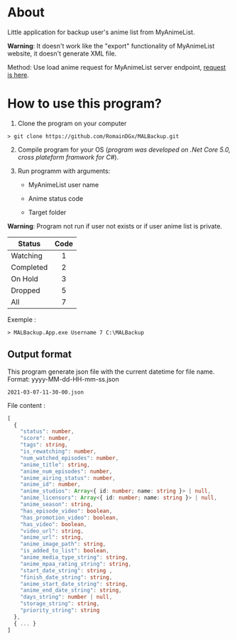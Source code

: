 # About 

Little application for backup user's anime list from MyAnimeList.

**Warning**: It doesn't work like the "export" functionality of MyAnimeList website, it doesn't generate XML file.

Method: Use load anime request for MyAnimeList server endpoint, [request is here](https://github.com/RomainDGx/MALBackup/blob/main/MALBackup.App/Program.cs#L34).

# How to use this program?

1. Clone the program on your computer

```
> git clone https://github.com/RomainDGx/MALBackup.git
```

2. Compile program for your OS (_program was developed on .Net Core 5.0, cross plateform framwork for C#_).

3. Run programm with arguments:
    
    - MyAnimeList user name

    - Anime status code

    - Target folder

**Warning**: Program not run if user not exists or if user anime list is private.

| Status    | Code |
|-----------|:----:|
| Watching  | 1    |
| Completed | 2    |
| On Hold   | 3    |
| Dropped   | 5    |
| All       | 7    |

Exemple :

```
> MALBackup.App.exe Username 7 C:\MALBackup
```

## Output format

This program generate json file with the current datetime for file name. Format: yyyy-MM-dd-HH-mm-ss.json

```
2021-03-07-11-30-00.json
```

File content :
```typescript
[
  {
    "status": number,
    "score": number,
    "tags": string,
    "is_rewatching": number,
    "num_watched_episodes": number,
    "anime_title": string,
    "anime_num_episodes": number,
    "anime_airing_status": number,
    "anime_id": number,
    "anime_studios": Array<{ id: number; name: string }> | null,
    "anime_licensors": Array<{ id: number; name: string }> | null,
    "anime_season": string,
    "has_episode_video": boolean,
    "has_promotion_video": boolean,
    "has_video": boolean,
    "video_url": string,
    "anime_url": string,
    "anime_image_path": string,
    "is_added_to_list": boolean,
    "anime_media_type_string": string,
    "anime_mpaa_rating_string": string,
    "start_date_string": string ,
    "finish_date_string": string,
    "anime_start_date_string": string,
    "anime_end_date_string": string,
    "days_string": number | null,
    "storage_string": string,
    "priority_string": string
  },
  { ... }
]
```
